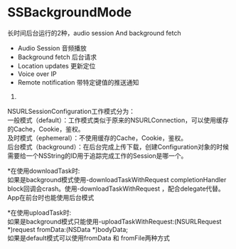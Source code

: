 # SSBackgroundMode
长时间后台运行的2种，audio session And background fetch

* Audio Session  音频播放 
* Background fetch  后台请求
* Location updates   更新定位
* Voice over IP   
* Remote notification  带特定键值的推送通知

1.
NSURLSessionConfiguration工作模式分为：    
一般模式（default）：工作模式类似于原来的NSURLConnection，可以使用缓存的Cache，Cookie，鉴权。    
及时模式（ephemeral）：不使用缓存的Cache，Cookie，鉴权。      
后台模式（background）：在后台完成上传下载，创建Configuration对象的时候需要给一个NSString的ID用于追踪完成工作的Session是哪一个。    

*在使用downloadTask时:   
如果是background模式使用-downloadTaskWithRequest completionHandler block回调会crash。使用-downloadTaskWithRequest ，配合delegate代替。 App在前台时也能使用后台模式     

*在使用uploadTask时:   
如果是background模式只能使用-uploadTaskWithRequest:(NSURLRequest *)request fromData:(NSData *)bodyData;     
如果是default模式可以使用fromData 和 fromFile两种方式


